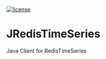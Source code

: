 [![license](https://img.shields.io/github/license/RedisTimeSeries/JRedisTimeSeries.svg)](https://github.com/RedisTimeSeries/JRedisTimeSeries)


# JRedisTimeSeries
Java Client for RedisTimeSeries
